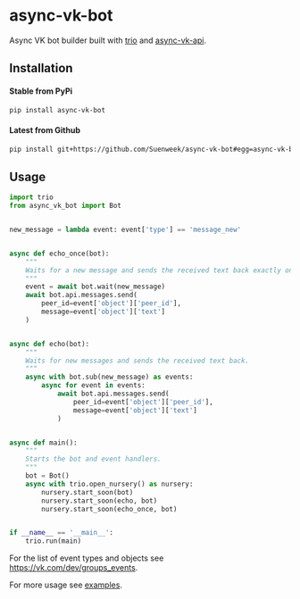 # async-vk-bot

Async VK bot builder built with
[trio](https://github.com/python-trio/trio)
and [async-vk-api](https://github.com/Suenweek/async-vk-api).


## Installation

#### Stable from PyPi
```bash
pip install async-vk-bot
```

#### Latest from Github
```bash
pip install git+https://github.com/Suenweek/async-vk-bot#egg=async-vk-bot
```


## Usage

```python
import trio
from async_vk_bot import Bot


new_message = lambda event: event['type'] == 'message_new'


async def echo_once(bot):
    """
    Waits for a new message and sends the received text back exactly once.
    """
    event = await bot.wait(new_message)
    await bot.api.messages.send(
        peer_id=event['object']['peer_id'],
        message=event['object']['text']
    )


async def echo(bot):
    """
    Waits for new messages and sends the received text back.
    """
    async with bot.sub(new_message) as events:
        async for event in events:
            await bot.api.messages.send(
                peer_id=event['object']['peer_id'],
                message=event['object']['text']
            )


async def main():
    """
    Starts the bot and event handlers.
    """
    bot = Bot()
    async with trio.open_nursery() as nursery:
        nursery.start_soon(bot)
        nursery.start_soon(echo, bot)
        nursery.start_soon(echo_once, bot)


if __name__ == '__main__':
    trio.run(main)
```

For the list of event types and objects see
https://vk.com/dev/groups_events.

For more usage see [examples](examples).
